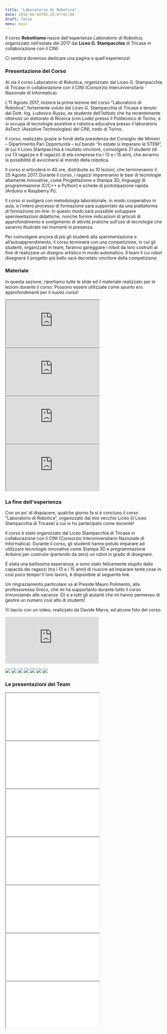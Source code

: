 ```yaml
---
title: "Laboratorio di Robotica"
date: 2018-08-04T08:28:07+02:00
draft: false
menu: main
---
```


Il corso **Robottiamo** nasce dall'esperienza *Laboratorio di Robotica*, organizzato nell'estate del 2017 dal **Liceo G. Stampacchia** di Tricase in collaborazione con il CINI.

Ci sembra doveroso dedicare una pagina a quell'esperienza!

<!--more-->

### Presentazione del Corso

Al via il corso Laboratorio di Robotica, organizzato dal Liceo G. Stampacchia di Tricase in collaborazione con il CINI (Consorzio Interuniversitario Nazionale di Informatica).

L’11 Agosto 2017, inizierà la prima lezione del corso “Laboratorio di Robotica”, fortemente voluto dal Liceo G. Stampacchia di Tricase e tenuto dal Dott. Ing. Ludovico Russo, ex studente dell’Istituto che ha recentemente ottenuto un dottorato di Ricerca (con Lode) presso il Politecnico di Torino, e si occupa di tecnologie assistive e robotica educativa presso il laboratorio AsTech (Assistive Technologies) del CINI, nodo di Torino.

Il corso, realizzato grazie ai fondi della presidenza del Consiglio dei Ministri – Dipartimento Pari Opportunità – sul bando “In estate si imparano le STEM”, di cui il Liceo Stampacchia è risultato vincitore, coinvolgerà 21 studenti (di cui 13 ragazze e 8 ragazzi) di età compresa tra i 13 e i 15 anni, che avranno la possibilità di avvicinarsi al mondo della robotica.

Il corso si articolerà in 40 ore, distribuite su 10 lezioni, che termineranno il 25 Agosto 2017. Durante il corso, i ragazzi impareranno le basi di tecnologie altamente innovative, come Progettazione e Stampa 3D, linguaggi di programmazione (C/C++ e Python) e schede di prototipazione rapida (Arduino e Raspberry Pi).

Il corso si svolgerà con metodologia laboratoriale, in modo cooperativo in aula, e l’intero processo di formazione sarà supportato da una piattaforma di formazione on-line. In questo modo sarà possibile sviluppare sperimentazioni didattiche, nonché fornire indicazioni di articoli di approfondimento e svolgimento di attività pratiche sull’uso di tecnologie che saranno illustrate nei momenti in presenza.

Per coinvolgere ancora di più gli studenti alla sperimentazione e all’autoapprendimento, il corso terminerà con una competizione, in cui gli studenti, organizzati in team, faranno gareggiare i robot da loro costruiti al fine di realizzare un disegno artistico in modo automatico. Il team il cui robot disegnerà il progetto più bello sarà decretato vincitore della competizione.

### Materiale

In questa sezione, riportiamo tutte le slide ed il materiale realizzato per le lezioni durante il corso. Possono essere utilizzate come spunto e/o approfondimenti per il nuovo corso!

<div class="resp-container">
<iframe class="resp-iframe" src="https://docs.google.com/presentation/d/1I5cEyMw20VzW4fmZE-IjRFw5MmMWhR-gSe2zYw-T6Lo/embed?start=false&loop=false&delayms=3000"></iframe> 
</div>

<div class="resp-container">
<iframe class="resp-iframe" src="https://docs.google.com/presentation/d/1kRWQmZ1k9Emzem_UsOagJd9BgA7iX9pXpKt0hmf0p7Y/embed?start=false&loop=false&delayms=3000"></iframe> 
</div>


<div class="resp-container">
<iframe class="resp-iframe" src="https://docs.google.com/presentation/d/1DvEwGWvwgnSdhajP-gV-FnbSZBya_ezd_GaveQwy1MU/embed?start=false&loop=false&delayms=3000"></iframe> 
</div>

<div class="resp-container">
<iframe class="resp-iframe" src="https://docs.google.com/presentation/d/16563eWcjv2oLysPOxwEr048id-bzFzUCkJBTzKTzXEE/embed?start=false&loop=false&delayms=3000"></iframe> 
</div>

### La fine dell'esperienza

Con un po’ di dispiacere, qualche giorno fa si è concluso il corso “Laboratorio di Robotica”, organizzato dal mio vecchio Liceo (il Liceo Stampacchia di Tricase) a cui io ho partecipato come docente!

Il corso è stato organizzato dal Liceo Stampacchia di Tricase in collaborazione con il CINI (Consorzio Interuniversitario Nazionale di Informatica). Durante il corso, gli studenti hanno potuto imparare ad utilizzare tecnologie innovative come Stampa 3D e programmazione Arduino per costruire (partendo da zero) un robot in grado di disegnare.

È stata una bellissima esperienza, e sono stato felicemente stupito dalla capacità dei ragazzi (tra i 13 e i 15 anni) di riuscire ad imparare tante cose in così poco tempo! Il loro lavoro, è disponibile al seguente link.

Un ringraziamento particolare va al Preside Mauro Polimento, alla professoressa Greco, che mi ha supportanto durante tutto il corso (rinunciando alle vacanze :D) e a tutti gli aiutanti che mi hanno permesso di gestire un numero così alto di studenti!

Vi lascio con un video, realizzato da Davide Marra, ed alcune foto del corso.

<div class="resp-container">
<iframe class="resp-iframe" src="https://www.youtube.com/embed/NG4cZG6Y9Wo" frameborder="0" allow="autoplay; encrypted-media"></iframe> </div>

![](/imgs/laboratorio-robotica-2017/1.jpg)
![](/imgs/laboratorio-robotica-2017/2.jpg)
![](/imgs/laboratorio-robotica-2017/3.jpg)
![](/imgs/laboratorio-robotica-2017/4.jpg)
![](/imgs/laboratorio-robotica-2017/5.jpg)
![](/imgs/laboratorio-robotica-2017/6.jpg)
![](/imgs/laboratorio-robotica-2017/7.jpg)

### Le presentazioni dei Team

<div class="resp-container">
<iframe class="resp-iframe" src="//www.slideshare.net/slideshow/embed_code/key/gDwZy9mK6AFKkD" scrolling="no"> </iframe> </div>

<div class="resp-container">
<iframe class="resp-iframe" src="//www.slideshare.net/slideshow/embed_code/key/f4Y1OvdO7UHVod" scrolling="no"> </iframe> </div>

<div class="resp-container">
<iframe class="resp-iframe" src="//www.slideshare.net/slideshow/embed_code/key/yoEBfYAwlUy5eR" scrolling="no"> </iframe> </div>

<div class="resp-container">
<iframe class="resp-iframe" src="//www.slideshare.net/slideshow/embed_code/key/1hf3Me4MgYuAhq" scrolling="no"> </iframe> </div>

<div class="resp-container">
<iframe class="resp-iframe" src="//www.slideshare.net/slideshow/embed_code/key/EO4nzqJX0PN97s" scrolling="no"> </iframe> </div>

<div class="resp-container">
<iframe class="resp-iframe" src="//www.slideshare.net/slideshow/embed_code/key/tD44xQjya0NnRN" scrolling="no"> </iframe> </div>

<div class="resp-container">
<iframe class="resp-iframe" src="//www.slideshare.net/slideshow/embed_code/key/Fvw2bPm69HCW2O" scrolling="no"> </iframe> </div>